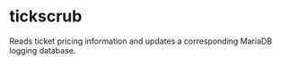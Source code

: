 tickscrub
=========

Reads ticket pricing information and updates a corresponding MariaDB logging database.
